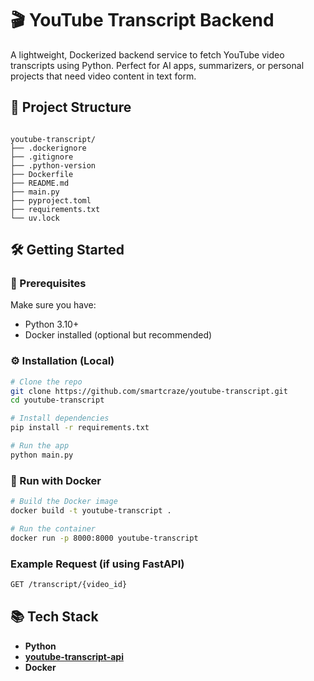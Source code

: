 # 🎬 YouTube Transcript Backend

A lightweight, Dockerized backend service to fetch YouTube video transcripts using Python. Perfect for AI apps, summarizers, or personal projects that need video content in text form.

## 📂 Project Structure

```

youtube-transcript/
├── .dockerignore
├── .gitignore
├── .python-version
├── Dockerfile
├── README.md
├── main.py
├── pyproject.toml
├── requirements.txt
└── uv.lock

````

## 🛠️ Getting Started

### 🔧 Prerequisites

Make sure you have:
- Python 3.10+
- Docker installed (optional but recommended)

### ⚙️ Installation (Local)

```bash
# Clone the repo
git clone https://github.com/smartcraze/youtube-transcript.git
cd youtube-transcript

# Install dependencies
pip install -r requirements.txt

# Run the app
python main.py
````

### 🐳 Run with Docker

```bash
# Build the Docker image
docker build -t youtube-transcript .

# Run the container
docker run -p 8000:8000 youtube-transcript
```

### Example Request (if using FastAPI)

```bash
GET /transcript/{video_id}
```

## 📚 Tech Stack

* **Python**
* **[youtube-transcript-api](https://pypi.org/project/youtube-transcript-api/)**
* **Docker**

